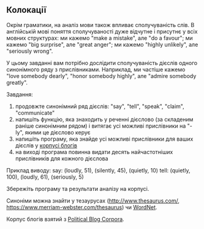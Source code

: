 ## Колокації

Окрім граматики, на аналіз мови також впливає сполучуваність слів. В англійській мові поняття сполучуваності дуже відчутне і присутнє у всіх мовних структурах: ми кажемо "make a mistake", але "do a favour"; ми кажемо "big surprise", але "great anger"; ми кажемо "highly unlikely", але "seriously wrong".

У цьому завданні вам потрібно дослідити сполучуваність дієслів одного синонімного ряду з прислівниками. Наприклад, ми частіше кажемо "love somebody dearly", "honor somebody highly", але "admire somebody greatly".

Завдання:
1. продовжте синонімний ряд дієслів: "say", "tell", "speak", "claim", "communicate"
2. напишіть функцію, яка знаходить у реченні дієслово (за складеним раніше синонімним рядом) і витягає усі можливі прислівники на "-ly", якими це дієслово керує
3. напишіть програму, яка знайде усі можливі прислівники для ваших дієслів у [корпусі блогів](blog2008.txt)
4. на виході програма повинна видати десять найчастотніших прислівників для кожного дієслова

Приклад виводу:
say: (loudly, 51), (silently, 45), (quietly, 10)
tell: (quietly, 100), (loudly, 61), (seriously, 5)

Збережіть програму та результати аналізу на корпусі.

Синоніми можна знайти у тезаурусах (http://www.thesaurus.com/, https://www.merriam-webster.com/thesaurus) чи [WordNet](http://wordnetweb.princeton.edu/perl/webwn).

Корпус блогів взятий з [Political Blog Corpora](http://www.cs.cmu.edu/~ark/blog-data/).
